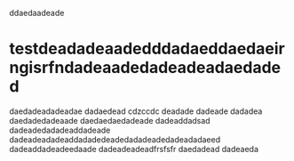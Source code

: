 ddaedaadeade
# testdeadadeaadedddadaeddaedaeirngisrfndadeaadedadeadeadaedaded
daedadeadadeadae
dadaedead
cdzccdc
deadade
dadeade
dadadea
daedadedadeaade
daedaedaedadeade
dadeaddadsad
dadeadedadadeaddadeade
dadeadeadadeaddadadedeadedadadeadedadeadadaeed
dadeaddadeadeedaade
dadeadeadeadfrsfsfr
daedadead
dadeaeda
